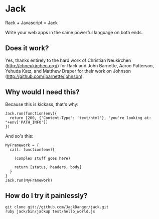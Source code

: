 # Jack

Rack + Javascript = Jack

Write your web apps in the same powerful language on both ends.

## Does it work?

Yes, thanks entirely to the hard work of Christian Neukirchen (http://chneukirchen.org/) for Rack and John Barnette, Aaron Patterson, Yehuda Katz, and Matthew Draper for their work on Johnson (http://github.com/jbarnette/johnson).

## Why would I need this?

Because this is kickass, that's why:

    Jack.run(function(env){
      return [200, {'Content-Type': 'text/html'}, "you're looking at: "+env['PATH_INFO']]
    })

And so's this:

    MyFramework = {
      call: function(env){

        (complex stuff goes here)
        
        return [status, headers, body]
      }
    }
    Jack.run(MyFramework)

## How do I try it painlessly?

    git clone git://github.com/JackDanger/jack.git
    ruby jack/bin/jackup test/hello_world.js